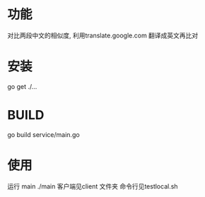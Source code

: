 # 功能
对比两段中文的相似度, 利用translate.google.com 翻译成英文再比对

# 安装

go get ./...

# BUILD
go build service/main.go

# 使用
运行 main
./main
客户端见client 文件夹
命令行见testlocal.sh
